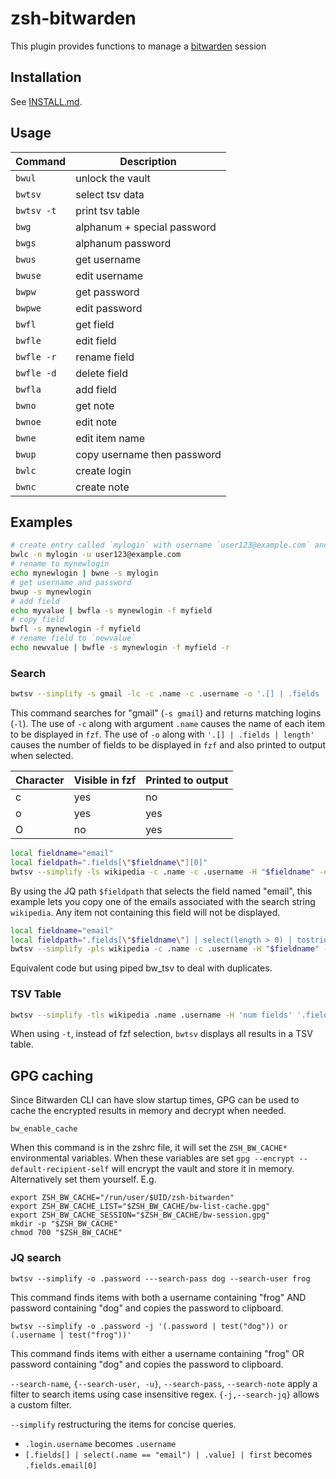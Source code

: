 # zsh-bitwarden
This plugin provides functions to manage a [bitwarden](https://github.com/bitwarden/cli) session


## Installation

See [INSTALL.md](INSTALL.md).

## Usage

| Command    | Description                 |
|------------|-----------------------------|
| `bwul`     | unlock the vault            |
| `bwtsv`    | select tsv data             |
| `bwtsv -t` | print tsv table             |
| `bwg`      | alphanum + special password |
| `bwgs`     | alphanum password           |
| `bwus`     | get username                |
| `bwuse`    | edit username               |
| `bwpw`     | get password                |
| `bwpwe`    | edit password               |
| `bwfl`     | get field                   |
| `bwfle`    | edit field                  |
| `bwfle -r` | rename field                |
| `bwfle -d` | delete field                |
| `bwfla`    | add field                   |
| `bwno`     | get note                    |
| `bwnoe`    | edit note                   |
| `bwne`     | edit item name              |
| `bwup`     | copy username then password |
| `bwlc`     | create login                |
| `bwnc`     | create note                 |

## Examples

```zsh
# create entry called `mylogin` with username `user123@example.com` and copy secure password to clipboard
bwlc -n mylogin -u user123@example.com
# rename to mynewlogin
echo mynewlogin | bwne -s mylogin
# get username and password
bwup -s mynewlogin
# add field
echo myvalue | bwfla -s mynewlogin -f myfield
# copy field
bwfl -s mynewlogin -f myfield
# rename field to `newvalue`
echo newvalue | bwfle -s mynewlogin -f myfield -r
```

### Search

```zsh
bwtsv --simplify -s gmail -lc -c .name -c .username -o '.[] | .fields | length'
```

This command searches for "gmail" (`-s gmail`) and returns matching logins (`-l`). The use of `-c` along with argument `.name` causes the name of each item to be displayed in `fzf`. The use of `-o` along with `'.[] | .fields | length'` causes the number of fields to be displayed in `fzf` and also printed to output when selected. 

| Character | Visible in fzf | Printed to output |
|-----------|----------------|-------------------|
| c         | yes            | no                |
| o         | yes            | yes               |
| O         | no             | yes               |

```zsh
local fieldname="email"
local fieldpath=".fields[\"$fieldname\"][0]"
bwtsv --simplify -ls wikipedia -c .name -c .username -H "$fieldname" -o "$fieldpath"
```
By using the JQ path `$fieldpath` that selects the field named "email", this example lets you copy one of the emails associated with the search string `wikipedia`. Any item not containing this field will not be displayed.

```zsh
local fieldname="email"
local fieldpath=".fields[\"$fieldname\"] | select(length > 0) | tostring"
bwtsv --simplify -pls wikipedia -c .name -c .username -H "$fieldname" -o "$fieldpath" | bw_tsv -h "$fieldname" -o '.'
```

Equivalent code but using piped bw_tsv to deal with duplicates.

### TSV Table

```zsh
bwtsv --simplify -tls wikipedia .name .username -H 'num fields' '.fields | keys | length'
```

When using `-t`, instead of fzf selection, `bwtsv` displays all results in a TSV table.

## GPG caching

Since Bitwarden CLI can have slow startup times, GPG can be used to cache the encrypted results in memory and decrypt when needed.

```
bw_enable_cache
```

When this command is in the zshrc file, it will set the `ZSH_BW_CACHE*` environmental variables. When these variables are set `gpg --encrypt --default-recipient-self` will encrypt the vault and store it in memory. Alternatively set them yourself. E.g.

```
export ZSH_BW_CACHE="/run/user/$UID/zsh-bitwarden"
export ZSH_BW_CACHE_LIST="$ZSH_BW_CACHE/bw-list-cache.gpg"
export ZSH_BW_CACHE_SESSION="$ZSH_BW_CACHE/bw-session.gpg"
mkdir -p "$ZSH_BW_CACHE"
chmod 700 "$ZSH_BW_CACHE"
```

### JQ search

```
bwtsv --simplify -o .password ---search-pass dog --search-user frog
```

This command finds items with both a username containing "frog" AND password containing "dog" and copies the password to clipboard.

```
bwtsv --simplify -o .password -j '(.password | test("dog")) or (.username | test("frog"))'
```

This command finds items with either a username containing "frog" OR password containing "dog" and copies the password to clipboard.

`--search-name`, `{--search-user, -u}`, `--search-pass`, `--search-note` apply a filter to search items using case insensitive regex. `{-j,--search-jq}` allows a custom filter.

`--simplify` restructuring the items for concise queries.
- `.login.username` becomes `.username` 
- `[.fields[] | select(.name == "email") | .value] | first` becomes `.fields.email[0]`
